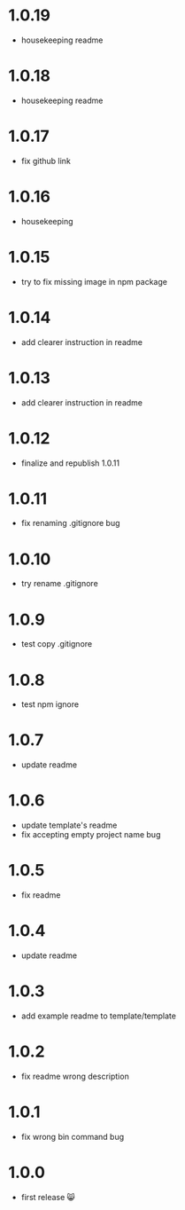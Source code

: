 # 1.0.19

- housekeeping readme

# 1.0.18

- housekeeping readme

# 1.0.17

- fix github link

# 1.0.16

- housekeeping

# 1.0.15

- try to fix missing image in npm package

# 1.0.14

- add clearer instruction in readme

# 1.0.13

- add clearer instruction in readme

# 1.0.12

- finalize and republish 1.0.11

# 1.0.11

- fix renaming .gitignore bug

# 1.0.10

- try rename .gitignore

# 1.0.9

- test copy .gitignore

# 1.0.8

- test npm ignore

# 1.0.7

- update readme

# 1.0.6

- update template's readme
- fix accepting empty project name bug

# 1.0.5

- fix readme

# 1.0.4

- update readme

# 1.0.3

- add example readme to template/template

# 1.0.2

- fix readme wrong description

# 1.0.1

- fix wrong bin command bug

# 1.0.0

- first release 😸
